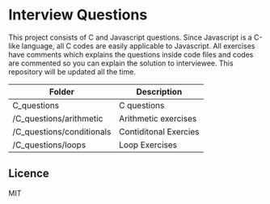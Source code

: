 # Interview Questions
This project consists of C and Javascript questions. Since Javascript is a C-like language, all C codes are easily applicable to Javascript. All exercises have comments which explains the questions inside code files and codes are commented so you can explain the solution to interviewee. This repository will be updated all the time.

|Folder|Description  |
|--|--|
|C_questions|C questions  |
|/C_questions/arithmetic|Arithmetic exercises|
|/C_questions/conditionals|Contiditonal Exercies|
|/C_questions/loops|Loop Exercises|

## Licence
MIT
